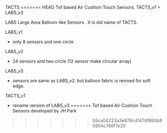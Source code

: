TACTS
<<<<<<< HEAD
Tof based Air Cushion Touch Sensors.
TACTS_v1 = LABS_v3

LABS 
Large Area Balloon-like Sensors .
It is old name of TACTS.

LABS_v1
- only 8 sensors and one circle

LABS_v2
- 24 sensors and two circle (12 sensor make circular array)

LABS_v3
- sensors are same as LABS_v2. but balloon fabric is revised for soft edge.

TACTS_v1
- rename version of LABS_v3
=======
Tof based Air Cushion Touch Sensors
developed by JH Park
>>>>>>> b5ca04223a3e878cd147df860b85954c766f7e20
